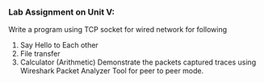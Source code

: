 ### Lab Assignment on Unit V:
Write a program using TCP socket for wired network for following
1. Say Hello to Each other
2. File transfer
3. Calculator (Arithmetic)
Demonstrate the packets captured traces using Wireshark Packet Analyzer Tool for peer to
peer mode.
